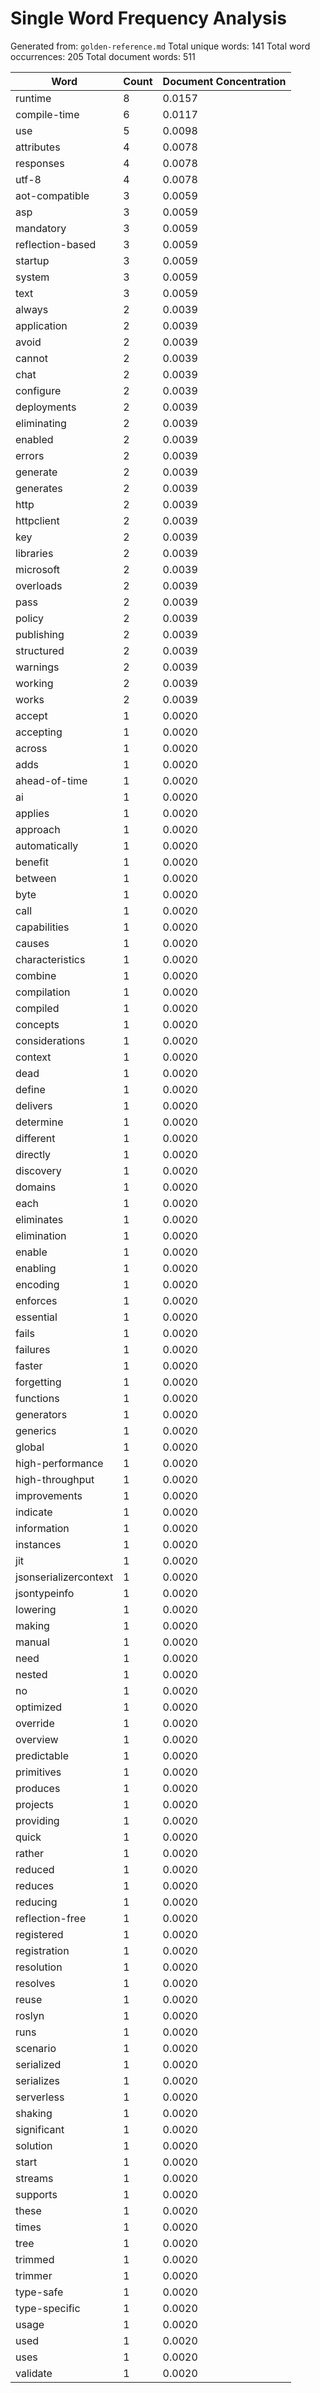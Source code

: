 # Single Word Frequency Analysis

Generated from: `golden-reference.md`
Total unique words: 141
Total word occurrences: 205
Total document words: 511

| Word | Count | Document Concentration |
|------|-------|------------------------|
| runtime | 8 | 0.0157 |
| compile-time | 6 | 0.0117 |
| use | 5 | 0.0098 |
| attributes | 4 | 0.0078 |
| responses | 4 | 0.0078 |
| utf-8 | 4 | 0.0078 |
| aot-compatible | 3 | 0.0059 |
| asp | 3 | 0.0059 |
| mandatory | 3 | 0.0059 |
| reflection-based | 3 | 0.0059 |
| startup | 3 | 0.0059 |
| system | 3 | 0.0059 |
| text | 3 | 0.0059 |
| always | 2 | 0.0039 |
| application | 2 | 0.0039 |
| avoid | 2 | 0.0039 |
| cannot | 2 | 0.0039 |
| chat | 2 | 0.0039 |
| configure | 2 | 0.0039 |
| deployments | 2 | 0.0039 |
| eliminating | 2 | 0.0039 |
| enabled | 2 | 0.0039 |
| errors | 2 | 0.0039 |
| generate | 2 | 0.0039 |
| generates | 2 | 0.0039 |
| http | 2 | 0.0039 |
| httpclient | 2 | 0.0039 |
| key | 2 | 0.0039 |
| libraries | 2 | 0.0039 |
| microsoft | 2 | 0.0039 |
| overloads | 2 | 0.0039 |
| pass | 2 | 0.0039 |
| policy | 2 | 0.0039 |
| publishing | 2 | 0.0039 |
| structured | 2 | 0.0039 |
| warnings | 2 | 0.0039 |
| working | 2 | 0.0039 |
| works | 2 | 0.0039 |
| accept | 1 | 0.0020 |
| accepting | 1 | 0.0020 |
| across | 1 | 0.0020 |
| adds | 1 | 0.0020 |
| ahead-of-time | 1 | 0.0020 |
| ai | 1 | 0.0020 |
| applies | 1 | 0.0020 |
| approach | 1 | 0.0020 |
| automatically | 1 | 0.0020 |
| benefit | 1 | 0.0020 |
| between | 1 | 0.0020 |
| byte | 1 | 0.0020 |
| call | 1 | 0.0020 |
| capabilities | 1 | 0.0020 |
| causes | 1 | 0.0020 |
| characteristics | 1 | 0.0020 |
| combine | 1 | 0.0020 |
| compilation | 1 | 0.0020 |
| compiled | 1 | 0.0020 |
| concepts | 1 | 0.0020 |
| considerations | 1 | 0.0020 |
| context | 1 | 0.0020 |
| dead | 1 | 0.0020 |
| define | 1 | 0.0020 |
| delivers | 1 | 0.0020 |
| determine | 1 | 0.0020 |
| different | 1 | 0.0020 |
| directly | 1 | 0.0020 |
| discovery | 1 | 0.0020 |
| domains | 1 | 0.0020 |
| each | 1 | 0.0020 |
| eliminates | 1 | 0.0020 |
| elimination | 1 | 0.0020 |
| enable | 1 | 0.0020 |
| enabling | 1 | 0.0020 |
| encoding | 1 | 0.0020 |
| enforces | 1 | 0.0020 |
| essential | 1 | 0.0020 |
| fails | 1 | 0.0020 |
| failures | 1 | 0.0020 |
| faster | 1 | 0.0020 |
| forgetting | 1 | 0.0020 |
| functions | 1 | 0.0020 |
| generators | 1 | 0.0020 |
| generics | 1 | 0.0020 |
| global | 1 | 0.0020 |
| high-performance | 1 | 0.0020 |
| high-throughput | 1 | 0.0020 |
| improvements | 1 | 0.0020 |
| indicate | 1 | 0.0020 |
| information | 1 | 0.0020 |
| instances | 1 | 0.0020 |
| jit | 1 | 0.0020 |
| jsonserializercontext | 1 | 0.0020 |
| jsontypeinfo | 1 | 0.0020 |
| lowering | 1 | 0.0020 |
| making | 1 | 0.0020 |
| manual | 1 | 0.0020 |
| need | 1 | 0.0020 |
| nested | 1 | 0.0020 |
| no | 1 | 0.0020 |
| optimized | 1 | 0.0020 |
| override | 1 | 0.0020 |
| overview | 1 | 0.0020 |
| predictable | 1 | 0.0020 |
| primitives | 1 | 0.0020 |
| produces | 1 | 0.0020 |
| projects | 1 | 0.0020 |
| providing | 1 | 0.0020 |
| quick | 1 | 0.0020 |
| rather | 1 | 0.0020 |
| reduced | 1 | 0.0020 |
| reduces | 1 | 0.0020 |
| reducing | 1 | 0.0020 |
| reflection-free | 1 | 0.0020 |
| registered | 1 | 0.0020 |
| registration | 1 | 0.0020 |
| resolution | 1 | 0.0020 |
| resolves | 1 | 0.0020 |
| reuse | 1 | 0.0020 |
| roslyn | 1 | 0.0020 |
| runs | 1 | 0.0020 |
| scenario | 1 | 0.0020 |
| serialized | 1 | 0.0020 |
| serializes | 1 | 0.0020 |
| serverless | 1 | 0.0020 |
| shaking | 1 | 0.0020 |
| significant | 1 | 0.0020 |
| solution | 1 | 0.0020 |
| start | 1 | 0.0020 |
| streams | 1 | 0.0020 |
| supports | 1 | 0.0020 |
| these | 1 | 0.0020 |
| times | 1 | 0.0020 |
| tree | 1 | 0.0020 |
| trimmed | 1 | 0.0020 |
| trimmer | 1 | 0.0020 |
| type-safe | 1 | 0.0020 |
| type-specific | 1 | 0.0020 |
| usage | 1 | 0.0020 |
| used | 1 | 0.0020 |
| uses | 1 | 0.0020 |
| validate | 1 | 0.0020 |

